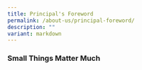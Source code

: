 ```yaml
---
title: Principal's Foreword
permalink: /about-us/principal-foreword/
description: ""
variant: markdown
---
```

### **Small Things Matter Much**


